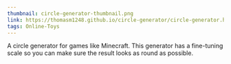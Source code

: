 ```yaml
---
thumbnail: circle-generator-thumbnail.png
link: https://thomasm1248.github.io/circle-generator/circle-generator.html
tags: Online-Toys
---
```


A circle generator for games like Minecraft. This generator has a fine-tuning scale so you can make sure the result looks as round as possible.

